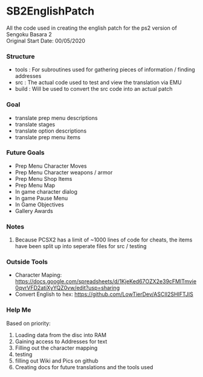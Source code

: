 # SB2EnglishPatch
All the code used in creating the english patch for the ps2 version of Sengoku Basara 2
<br>Original Start Date: 00/05/2020

### Structure
- tools	:	For subroutines used for gathering pieces of information / finding addresses
- src		:	The actual code used to test and view the translation via EMU
- build	:	Will be used to convert the src code into an actual patch

### Goal
- translate prep menu descriptions
- translate stages
- translate option descriptions
- translate prep menu items

### Future Goals
- Prep Menu Character Moves
- Prep Menu Character weapons / armor
- Prep Menu Shop Items
- Prep Menu Map
- In game character dialog
- In game Pause Menu
- In Game Objectives
- Gallery Awards

### Notes
1) Because PCSX2 has a limit of ~1000 lines of code for cheats, the items have been split up into seperate files for src / testing

### Outside Tools
- Character Maping: https://docs.google.com/spreadsheets/d/1KjeKed67OZX2e39cFMlTmvie0qvrVFD2atiXyYQZ0vw/edit?usp=sharing
- Convert English to hex: https://github.com/LowTierDev/ASCII2SHIFTJIS

### Help Me
Based on priority:
1) Loading data from the disc into RAM
2) Gaining access to Addresses for text
3) Filling out the character mapping
4) testing
5) filling out Wiki and Pics on github
6) Creating docs for future translations and the tools used
